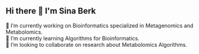 ## Hi there 👋 I'm Sina Berk
🔭 I’m currently working on Bioinformatics specialized in Metagenomics and Metabolomics.\
🌱 I’m currently learning Algorithms for Bioinformatics.\
👯 I’m looking to collaborate on research about Metabolomics Algorithms.
